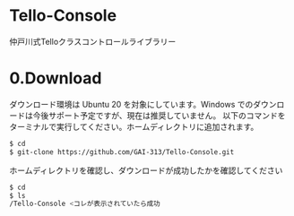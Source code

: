 # Tello-Console
仲戸川式Telloクラスコントロールライブラリー
# 0.Download
ダウンロード環境は Ubuntu 20 を対象にしています。Windows でのダウンロードは今後サポート予定ですが、現在は推奨していません。
以下のコマンドをターミナルで実行してください。ホームディレクトリに追加されます。
```bash
$ cd
$ git-clone https://github.com/GAI-313/Tello-Console.git
```
ホームディレクトリを確認し、ダウンロードが成功したかを確認してください
```bash
$ cd
$ ls
/Tello-Console <コレが表示されていたら成功
```
